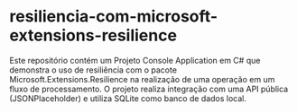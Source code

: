 # resiliencia-com-microsoft-extensions-resilience
Este repositório contém um Projeto Console Application em C# que demonstra o uso de resiliência com o pacote Microsoft.Extensions.Resilience na realização de uma operação em um fluxo de processamento. O projeto realiza integração com uma API pública (JSONPlaceholder) e utiliza SQLite como banco de dados local.
